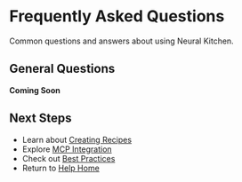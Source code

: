 # Frequently Asked Questions

Common questions and answers about using Neural Kitchen.

## General Questions

**Coming Soon**

## Next Steps

- Learn about [Creating Recipes](creating-recipes)
- Explore [MCP Integration](mcp-server)
- Check out [Best Practices](best-practices)
- Return to [Help Home](home)